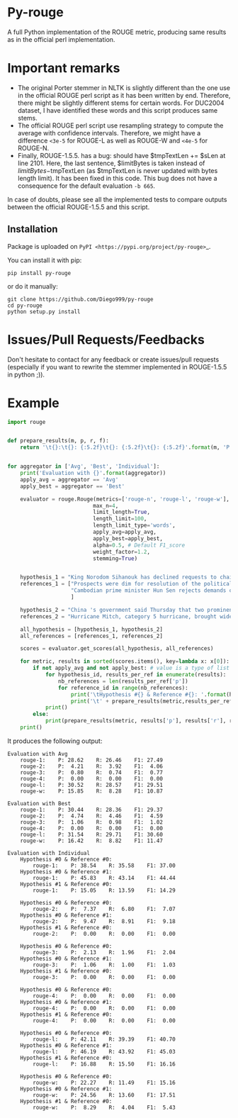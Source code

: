 # Py-rouge
A full Python implementation of the ROUGE metric, producing same results as in the official perl implementation.  

# Important remarks
- The original Porter stemmer in NLTK is slightly different than the one use in the official ROUGE perl script as it has been written by end. Therefore, there might be slightly different stems for certain words. For DUC2004 dataset, I have identified these words and this script produces same stems.
- The official ROUGE perl script use resampling strategy to compute the average with confidence intervals. Therefore, we might have a difference `<3e-5` for ROUGE-L as well as ROUGE-W and `<4e-5` for ROUGE-N.
- Finally, ROUGE-1.5.5. has a bug: should have $tmpTextLen += $sLen at line 2101. Here, the last sentence, $limitBytes is taken instead of $limitBytes-$tmpTextLen (as $tmpTextLen is never updated with bytes length limit). It has been fixed in this code. This bug does not have a consequence for the default evaluation `-b 665`.

In case of doubts, please see all the implemented tests to compare outputs between the official ROUGE-1.5.5 and this script.

## Installation

Package is uploaded on `PyPI <https://pypi.org/project/py-rouge>`_.

You can install it with pip:
```shell
pip install py-rouge
```

or do it manually:
```shell
git clone https://github.com/Diego999/py-rouge
cd py-rouge
python setup.py install
```

# Issues/Pull Requests/Feedbacks
Don't hesitate to contact for any feedback or create issues/pull requests (especially if you want to rewrite the stemmer implemented in ROUGE-1.5.5 in python ;)).

# Example 
```python
import rouge


def prepare_results(m, p, r, f):
    return '\t{}:\t{}: {:5.2f}\t{}: {:5.2f}\t{}: {:5.2f}'.format(m, 'P', 100.0 * p, 'R', 100.0 * r, 'F1', 100.0 * f)


for aggregator in ['Avg', 'Best', 'Individual']:
    print('Evaluation with {}'.format(aggregator))
    apply_avg = aggregator == 'Avg'
    apply_best = aggregator == 'Best'

    evaluator = rouge.Rouge(metrics=['rouge-n', 'rouge-l', 'rouge-w'],
                           max_n=4,
                           limit_length=True,
                           length_limit=100,
                           length_limit_type='words',
                           apply_avg=apply_avg,
                           apply_best=apply_best,
                           alpha=0.5, # Default F1_score
                           weight_factor=1.2,
                           stemming=True)


    hypothesis_1 = "King Norodom Sihanouk has declined requests to chair a summit of Cambodia 's top political leaders , saying the meeting would not bring any progress in deadlocked negotiations to form a government .\nGovernment and opposition parties have asked King Norodom Sihanouk to host a summit meeting after a series of post-election negotiations between the two opposition groups and Hun Sen 's party to form a new government failed .\nHun Sen 's ruling party narrowly won a majority in elections in July , but the opposition _ claiming widespread intimidation and fraud _ has denied Hun Sen the two-thirds vote in parliament required to approve the next government .\n"
    references_1 = ["Prospects were dim for resolution of the political crisis in Cambodia in October 1998.\nPrime Minister Hun Sen insisted that talks take place in Cambodia while opposition leaders Ranariddh and Sam Rainsy, fearing arrest at home, wanted them abroad.\nKing Sihanouk declined to chair talks in either place.\nA U.S. House resolution criticized Hun Sen's regime while the opposition tried to cut off his access to loans.\nBut in November the King announced a coalition government with Hun Sen heading the executive and Ranariddh leading the parliament.\nLeft out, Sam Rainsy sought the King's assurance of Hun Sen's promise of safety and freedom for all politicians.",
                    "Cambodian prime minister Hun Sen rejects demands of 2 opposition parties for talks in Beijing after failing to win a 2/3 majority in recent elections.\nSihanouk refuses to host talks in Beijing.\nOpposition parties ask the Asian Development Bank to stop loans to Hun Sen's government.\nCCP defends Hun Sen to the US Senate.\nFUNCINPEC refuses to share the presidency.\nHun Sen and Ranariddh eventually form a coalition at summit convened by Sihanouk.\nHun Sen remains prime minister, Ranariddh is president of the national assembly, and a new senate will be formed.\nOpposition leader Rainsy left out.\nHe seeks strong assurance of safety should he return to Cambodia.\n",
                    ]

    hypothesis_2 = "China 's government said Thursday that two prominent dissidents arrested this week are suspected of endangering national security _ the clearest sign yet Chinese leaders plan to quash a would-be opposition party .\nOne leader of a suppressed new political party will be tried on Dec. 17 on a charge of colluding with foreign enemies of China '' to incite the subversion of state power , '' according to court documents given to his wife on Monday .\nWith attorneys locked up , harassed or plain scared , two prominent dissidents will defend themselves against charges of subversion Thursday in China 's highest-profile dissident trials in two years .\n"
    references_2 = "Hurricane Mitch, category 5 hurricane, brought widespread death and destruction to Central American.\nEspecially hard hit was Honduras where an estimated 6,076 people lost their lives.\nThe hurricane, which lingered off the coast of Honduras for 3 days before moving off, flooded large areas, destroying crops and property.\nThe U.S. and European Union were joined by Pope John Paul II in a call for money and workers to help the stricken area.\nPresident Clinton sent Tipper Gore, wife of Vice President Gore to the area to deliver much needed supplies to the area, demonstrating U.S. commitment to the recovery of the region.\n"

    all_hypothesis = [hypothesis_1, hypothesis_2]
    all_references = [references_1, references_2]

    scores = evaluator.get_scores(all_hypothesis, all_references)

    for metric, results in sorted(scores.items(), key=lambda x: x[0]):
        if not apply_avg and not apply_best: # value is a type of list as we evaluate each summary vs each reference
            for hypothesis_id, results_per_ref in enumerate(results):
                nb_references = len(results_per_ref['p'])
                for reference_id in range(nb_references):
                    print('\tHypothesis #{} & Reference #{}: '.format(hypothesis_id, reference_id))
                    print('\t' + prepare_results(metric,results_per_ref['p'][reference_id], results_per_ref['r'][reference_id], results_per_ref['f'][reference_id]))
            print()
        else:
            print(prepare_results(metric, results['p'], results['r'], results['f']))
    print()
```

It produces the following output:
```
Evaluation with Avg
	rouge-1:	P: 28.62	R: 26.46	F1: 27.49
	rouge-2:	P:  4.21	R:  3.92	F1:  4.06
	rouge-3:	P:  0.80	R:  0.74	F1:  0.77
	rouge-4:	P:  0.00	R:  0.00	F1:  0.00
	rouge-l:	P: 30.52	R: 28.57	F1: 29.51
	rouge-w:	P: 15.85	R:  8.28	F1: 10.87

Evaluation with Best
	rouge-1:	P: 30.44	R: 28.36	F1: 29.37
	rouge-2:	P:  4.74	R:  4.46	F1:  4.59
	rouge-3:	P:  1.06	R:  0.98	F1:  1.02
	rouge-4:	P:  0.00	R:  0.00	F1:  0.00
	rouge-l:	P: 31.54	R: 29.71	F1: 30.60
	rouge-w:	P: 16.42	R:  8.82	F1: 11.47

Evaluation with Individual
	Hypothesis #0 & Reference #0: 
		rouge-1:	P: 38.54	R: 35.58	F1: 37.00
	Hypothesis #0 & Reference #1: 
		rouge-1:	P: 45.83	R: 43.14	F1: 44.44
	Hypothesis #1 & Reference #0: 
		rouge-1:	P: 15.05	R: 13.59	F1: 14.29

	Hypothesis #0 & Reference #0: 
		rouge-2:	P:  7.37	R:  6.80	F1:  7.07
	Hypothesis #0 & Reference #1: 
		rouge-2:	P:  9.47	R:  8.91	F1:  9.18
	Hypothesis #1 & Reference #0: 
		rouge-2:	P:  0.00	R:  0.00	F1:  0.00

	Hypothesis #0 & Reference #0: 
		rouge-3:	P:  2.13	R:  1.96	F1:  2.04
	Hypothesis #0 & Reference #1: 
		rouge-3:	P:  1.06	R:  1.00	F1:  1.03
	Hypothesis #1 & Reference #0: 
		rouge-3:	P:  0.00	R:  0.00	F1:  0.00

	Hypothesis #0 & Reference #0: 
		rouge-4:	P:  0.00	R:  0.00	F1:  0.00
	Hypothesis #0 & Reference #1: 
		rouge-4:	P:  0.00	R:  0.00	F1:  0.00
	Hypothesis #1 & Reference #0: 
		rouge-4:	P:  0.00	R:  0.00	F1:  0.00

	Hypothesis #0 & Reference #0: 
		rouge-l:	P: 42.11	R: 39.39	F1: 40.70
	Hypothesis #0 & Reference #1: 
		rouge-l:	P: 46.19	R: 43.92	F1: 45.03
	Hypothesis #1 & Reference #0: 
		rouge-l:	P: 16.88	R: 15.50	F1: 16.16

	Hypothesis #0 & Reference #0: 
		rouge-w:	P: 22.27	R: 11.49	F1: 15.16
	Hypothesis #0 & Reference #1: 
		rouge-w:	P: 24.56	R: 13.60	F1: 17.51
	Hypothesis #1 & Reference #0: 
		rouge-w:	P:  8.29	R:  4.04	F1:  5.43
```    
